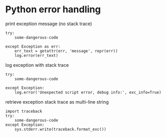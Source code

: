 Python error handling
=====================




print exception message (no stack trace)

    try:
        some-dangerous-code

    except Exception as err:
        err_text = getattr(err, 'message', repr(err))
        log.error(err_text)

log exception with stack trace


    try:
        some-dangerous-code

    except Exception:
        log.error('Unexpected script error, debug info:', exc_info=True)


retrieve exception stack trace as multi-line string

    import traceback 
    try:
        some-dangerous-code
    except Exception:
        sys.stderr.write(traceback.format_exc())
